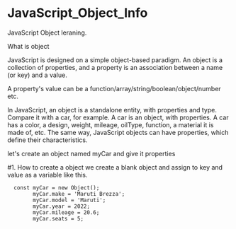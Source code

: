 # JavaScript_Object_Info
JavaScript Object leraning. 

What is object 

  JavaScript is designed on a simple object-based paradigm. An object is a collection of properties, and a property is an association between a name (or key) and a value.
  
  A property's value can be a function/array/string/boolean/object/number etc.
  
  In JavaScript, an object is a standalone entity, with properties and type. Compare it with a car, for example. A car is an object, with properties. A car has a color, a design, weight, mileage, oilType, function, a material it is made of, etc. The same way, JavaScript objects can have properties, which define their characteristics.
  
  let's create an object named myCar and give it properties
  
  #1. How to create a object we create a blank object and assign to key and value as a variable like this.
```
  const myCar = new Object();
        myCar.make = 'Maruti Brezza';
        myCar.model = 'Maruti';
        myCar.year = 2022;
        myCar.mileage = 20.6;
        myCar.seats = 5;
```
